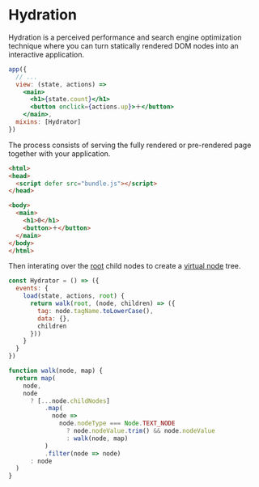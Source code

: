 # Hydration

Hydration is a perceived performance and search engine optimization technique where you can turn statically rendered DOM nodes into an interactive application.

```jsx
app({
  // ...
  view: (state, actions) =>
    <main>
      <h1>{state.count}</h1>
      <button onclick={actions.up}>＋</button>
    </main>,
  mixins: [Hydrator]
})
```

The process consists of serving the fully rendered or pre-rendered page together with your application.

```html
<html>
<head>
  <script defer src="bundle.js"></script>
</head>

<body>
  <main>
    <h1>0</h1>
    <button>＋</button>
  </main>
</body>
</html>
```

Then interating over the [root](/docs/root.md) child nodes to create a [virtual node](/docs/virtual-node.md) tree.

```jsx
const Hydrator = () => ({
  events: {
    load(state, actions, root) {
      return walk(root, (node, children) => ({
        tag: node.tagName.toLowerCase(),
        data: {},
        children
      }))
    }
  }
})

function walk(node, map) {
  return map(
    node,
    node
      ? [...node.childNodes]
          .map(
            node =>
              node.nodeType === Node.TEXT_NODE
                ? node.nodeValue.trim() && node.nodeValue
                : walk(node, map)
          )
          .filter(node => node)
      : node
  )
}
```

